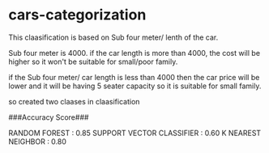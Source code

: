 # cars-categorization

This claasification is based on Sub four meter/ lenth of the car.

Sub four meter is 4000.
if the car length is more than 4000, the cost will be higher so it won't be suitable for small/poor family.

if the Sub four meter/ car length is less than 4000 then the car price will be lower and it will be having 5 seater capacity so it is suitable for small family.

so created two claases in claasification

###Accuracy Score###

RANDOM FOREST :  0.85
SUPPORT VECTOR CLASSIFIER : 0.60
K NEAREST NEIGHBOR : 0.80
